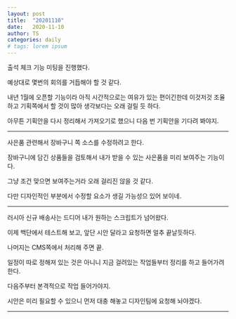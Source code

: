 ```yaml
---
layout: post
title:  "20201110"
date:   2020-11-10
author: TS
categories: daily
# tags: lorem ipsum
---
```


출석 체크 기능 미팅을 진행했다.

예상대로 몇번의 회의를 거듭해야 할 것 같다.

내년 1월에 오픈할 기능이라 아직 시간적으로는 여유가 있는 편이긴한데 이것저것 조율하고 기획쪽에서 할 것이 많아 생각보다는 오래 걸릴 듯 하다.

아무튼 기획안을 다시 정리해서 가져오기로 했으니 다음 번 기획안을 기다려 봐야지.

---

사은품 관련해서 장바구니 쪽 소스를 수정하려고 한다.

장바구니에 담긴 상품들을 검토해서 내가 받을 수 있는 사은품을 미리 보여주는 기능이다.

그냥 조건 맞으면 보여주는거라 오래 걸리진 않을 것 같다.

다만 디자인적인 부분에서 수정할 요소가 생길 가능성으 있어 보이네.

---

러시아 신규 배송사는 드디어 내가 원하는 스크립트가 넘어왔다.

이제 백단에서 테스트해 보고, 앞단 시안 달라고 요청하면 얼추 끝날듯하다.

나머지는 CMS쪽에서 처리해 주면 끝.

일정이 따로 정해져 있는 것은 아니니 지금 걸려있는 작업들부터 정리를 하고 들어가려 한다.

다음주부터 본격적으로 작업 들어가야지.

시안은 미리 필요할 수 있으니 먼저 대충 해놓고 디자인팀에 요청해 놔야겠다.

---
